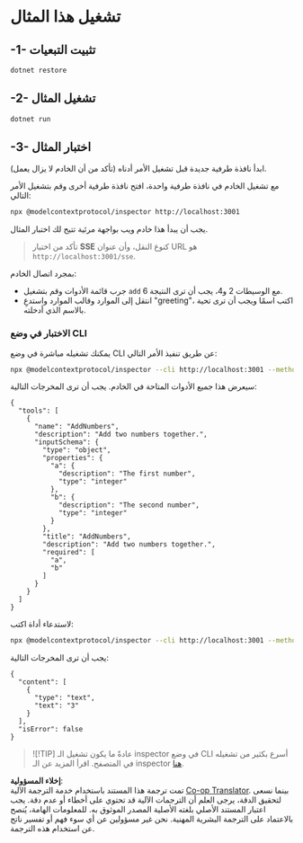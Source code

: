 <!--
CO_OP_TRANSLATOR_METADATA:
{
  "original_hash": "2a58caa6e11faa09470b7f81e6729652",
  "translation_date": "2025-07-13T20:07:59+00:00",
  "source_file": "03-GettingStarted/05-sse-server/solution/dotnet/README.md",
  "language_code": "ar"
}
-->
# تشغيل هذا المثال

## -1- تثبيت التبعيات

```bash
dotnet restore
```

## -2- تشغيل المثال

```bash
dotnet run
```

## -3- اختبار المثال

ابدأ نافذة طرفية جديدة قبل تشغيل الأمر أدناه (تأكد من أن الخادم لا يزال يعمل).

مع تشغيل الخادم في نافذة طرفية واحدة، افتح نافذة طرفية أخرى وقم بتشغيل الأمر التالي:

```bash
npx @modelcontextprotocol/inspector http://localhost:3001
```

يجب أن يبدأ هذا خادم ويب بواجهة مرئية تتيح لك اختبار المثال.

> تأكد من اختيار **SSE** كنوع النقل، وأن عنوان URL هو `http://localhost:3001/sse`.

بمجرد اتصال الخادم:

- جرب قائمة الأدوات وقم بتشغيل `add` مع الوسيطات 2 و4، يجب أن ترى النتيجة 6.
- انتقل إلى الموارد وقالب الموارد واستدعِ "greeting"، اكتب اسمًا ويجب أن ترى تحية بالاسم الذي أدخلته.

### الاختبار في وضع CLI

يمكنك تشغيله مباشرة في وضع CLI عن طريق تنفيذ الأمر التالي:

```bash 
npx @modelcontextprotocol/inspector --cli http://localhost:3001 --method tools/list
```

سيعرض هذا جميع الأدوات المتاحة في الخادم. يجب أن ترى المخرجات التالية:

```text
{
  "tools": [
    {
      "name": "AddNumbers",
      "description": "Add two numbers together.",
      "inputSchema": {
        "type": "object",
        "properties": {
          "a": {
            "description": "The first number",
            "type": "integer"
          },
          "b": {
            "description": "The second number",
            "type": "integer"
          }
        },
        "title": "AddNumbers",
        "description": "Add two numbers together.",
        "required": [
          "a",
          "b"
        ]
      }
    }
  ]
}
```

لاستدعاء أداة اكتب:

```bash
npx @modelcontextprotocol/inspector --cli http://localhost:3001 --method tools/call --tool-name AddNumbers --tool-arg a=1 --tool-arg b=2
```

يجب أن ترى المخرجات التالية:

```text
{
  "content": [
    {
      "type": "text",
      "text": "3"
    }
  ],
  "isError": false
}
```

> ![!TIP]
> عادةً ما يكون تشغيل الـ inspector في وضع CLI أسرع بكثير من تشغيله في المتصفح.
> اقرأ المزيد عن الـ inspector [هنا](https://github.com/modelcontextprotocol/inspector).

**إخلاء المسؤولية**:  
تمت ترجمة هذا المستند باستخدام خدمة الترجمة الآلية [Co-op Translator](https://github.com/Azure/co-op-translator). بينما نسعى لتحقيق الدقة، يرجى العلم أن الترجمات الآلية قد تحتوي على أخطاء أو عدم دقة. يجب اعتبار المستند الأصلي بلغته الأصلية المصدر الموثوق به. للمعلومات الهامة، يُنصح بالاعتماد على الترجمة البشرية المهنية. نحن غير مسؤولين عن أي سوء فهم أو تفسير ناتج عن استخدام هذه الترجمة.